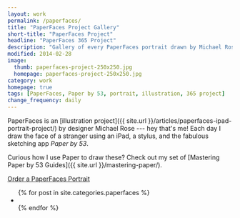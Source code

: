 ```yaml
---
layout: work
permalink: /paperfaces/
title: "PaperFaces Project Gallery"
short-title: "PaperFaces Project"
headline: "PaperFaces 365 Project"
description: "Gallery of every PaperFaces portrait drawn by Michael Rose with Paper by 53 for iPad."
modified: 2014-02-28
image: 
  thumb: paperfaces-project-250x250.jpg
  homepage: paperfaces-project-250x250.jpg
category: work
homepage: true
tags: [PaperFaces, Paper by 53, portrait, illustration, 365 project]
change_frequency: daily
---
```


PaperFaces is an [illustration project]({{ site.url }}/articles/paperfaces-ipad-portrait-project/) by designer Michael Rose --- hey that's me! Each day I draw the face of a stranger using an iPad, a stylus, and the fabulous sketching app *Paper by 53*. 

Curious how I use Paper to draw these? Check out my set of [Mastering Paper by 53 Guides]({{ site.url }}/mastering-paper/).

<div markdown="0" class="center-block"><a href="{{ site.url }}/portraits/" class="btn">Order a PaperFaces Portrait</a></div>

<ul class="oversized-recent-grid">
{% for post in site.categories.paperfaces %}
	<li><a href="{{ site.url }}{{ post.url }}" title="{{ post.title }}">
		<img class="load" src="{{ site.url }}/images/preload.gif" data-original="{{ site.url }}/images/{{ post.image.thumb }}" alt=""></a>
		<noscript><a href="{{ site.url }}{{ post.url }}" title="{{ post.title }}"><img src="{{ site.url }}/images/{{ post.image.thumb }}" alt=""></a></noscript>
	</li>
{% endfor %}
</ul>